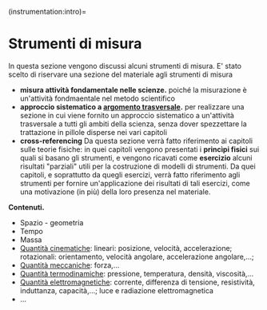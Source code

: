 (instrumentation:intro)=
# Strumenti di misura

In questa sezione vengono discussi alcuni strumenti di misura. E' stato scelto di riservare una sezione del materiale agli strumenti di misura
- **misura attività fondamentale nelle scienze.** poiché la misurazione è un'attività fondmaentale nel metodo scientifico
- **approccio sistematico a [argomento trasversale](physics-hs:approach:transversal).** per realizzare una sezione in cui viene fornito un approccio sistematico a un'attività trasversale a tutti gli ambiti della scienza, senza dover spezzettare la trattazione in pillole disperse nei vari capitoli
- **cross-referencing** Da questa sezione verrà fatto riferimento ai capitoli sulle teorie fisiche: in quei capitoli vengono presentati i **princìpi fisici** sui quali si basano gli strumenti, e vengono ricavati come **esercizio** alcuni risultati "parziali" utili per la costruzione di modelli di strumenti. Da quei capitoli, e soprattutto da quegli esercizi, verrà fatto riferimento agli strumenti per fornire un'applicazione dei risultati di tali esercizi, come una motivazione (in più) della loro presenza nel materiale.

**Contenuti.**
- Spazio - geometria
- Tempo
- Massa
- [Quantità cinematiche](instrumentation:kinematics): lineari: posizione, velocità, accelerazione; rotazionali: orientamento, velocità angolare, accelerazione angolare,...; 
- [Quantità meccaniche](instrumentation:mechanics): forza,...
- [Quantità termodinamiche](instrumentation:thermodynamics): pressione, temperatura, densità, viscosità,...
- [Quantità elettromagnetiche](instrumentation:electromagnetism): corrente, differenza di tensione, resistività, induttanza, capacità,...; luce e radiazione elettromagnetica
- ...


